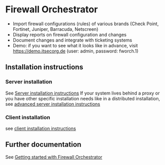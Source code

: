 # Firewall Orchestrator
- Import firewall configurations (rules) of various brands (Check Point, Fortinet, Juniper, Barracuda, Netscreen)
- Display reports on firewall configuration and changes
- Document changes and integrate with ticketing systems
- Demo: if you want to see what it looks like in advance, visit <https://demo.itsecorg.de> (user: admin, password: fworch.1)

## Installation instructions
### Server installation
See [Server installation instructions](https://github.com/CactuseSecurity/firewall-orchestrator/blob/master/documentation/installer/server-install.md)
If your system lives behind a proxy or you have other specific installation needs like in a distributed installation, see [advanced server installation instructions](https://github.com/CactuseSecurity/firewall-orchestrator/blob/master/documentation/installer/install-advanced.md)

### Client installation
see [client installation instructions](https://github.com/CactuseSecurity/firewall-orchestrator/blob/master/documentation/installer/client-eto-install.md)

## Further documentation
See [Getting started with Firewall Orchestrator](https://github.com/CactuseSecurity/firewall-orchestrator/blob/master/documentation/get-started.MD)
